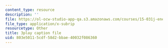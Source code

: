 ```yaml
---
content_type: resource
description: ''
file: https://ol-ocw-studio-app-qa.s3.amazonaws.com/courses/15-031j-energy-decisions-markets-and-policies-spring-2012/803e50115cdf58d2bbae40032f086360_XMVoIzP6Kpo.vtt
file_type: application/x-subrip
resourcetype: Other
title: 3play caption file
uid: 803e5011-5cdf-58d2-bbae-40032f086360
---
```

